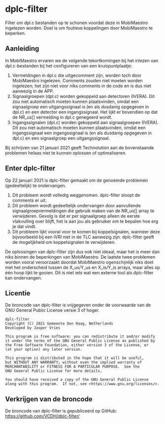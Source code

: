 # dplc-filter
Filter om dpl.c bestanden op te schonen voordat deze in MobiMaestro ingelezen worden. Doel is om foutieve koppelingen door MobiMaestro te beperken.

## Aanleiding
In MobiMaestro ervaren we de volgende tekortkomingen bij het inlezen van dpl.c-bestanden bij het configureren van een kruispuntplaatje:

1. Vermeldingen in dpl.c die uitgecomment zijn, worden toch door MobiMaestro ingelezen. Comments zouden niet moeten worden ingelezen; het zijn niet voor niks comments in de code en is dus niet aanwezig in de APP.
2. Signaalgroepen (dpl.c) worden gekoppeld aan detectoren (IVERA). Dit zou niet automatisch moeten kunnen plaatsvinden, omdat een signaalgroep een uitgangssignaal is (en als dusdanig opgegeven in dpl.c) en een detector een ingangssignaal. Het lijkt er bovendien op dat de NR_us[] vermelding in dpl.c genegeerd wordt.
3. Ingangssignalen (dpl.c) worden gekoppeld aan signaalgroepen (IVERA). Dit zou niet automatisch moeten kunnen plaatsvinden, omdat een ingangssignaal een ingangssignaal is (en als dusdanig opgegeven in dpl.c) en een signaalgroep een uitgangssignaal.

Bij schrijven van 21 januari 2021 geeft Technolution aan de bovenstaande problemen helaas niet te kunnen oplossen of optimaliseren.

## Enter dplc-filter
Op 22 januari 2021 is dplc-filter gemaakt om de genoemde problemen (gedeeltelijk) te ondervangen.

1. Dit probleem wordt volledig weggenomen. dplc-filter sloopt de comments er uit.
2. Dit probleem wordt gedeeltelijk ondervangen door aanvullende signaalgroepvermeldingen die gebruik maken van de NR_us[] array te verwijderen. Gevolg is dat er per signaalgroep alleen de eerste vlakvulling over blijft, het is aan jou als gebruiker om te bepalen hoe erg je dat vindt.
3. Dit probleem lijkt vooral voor te komen bij koppelsignalen, wanneer deze bijvoorbeeld bij een iVRI niet in de TLC aanwezig zijn. dplc-filter geeft de mogelijkheid om koppelsignalen te verwijderen.

De oplossingen van dplc-filter zijn dus ook niet ideaal, maar het is meer dan niks binnen de beperkingen van MobiMaestro. De laatste twee problemen worden vooral veroorzaakt doordat MobiMaestro ogenschijnlijk niks doet met het onderscheid tussen de X_us/Y_us en X_is/Y_is arrays, maar alles op één hoop lijkt te gooien. Dit is niet iets wat een externe tool als dplc-filter kan ondervangen.

## Licentie
De broncode van dplc-filter is vrijgegeven onder de voorwaarde van de 
GNU General Public License versie 3 of hoger.

    dplc-filter
    Copyright (C) 2021 Gemeente Den Haag, Netherlands
    Developed by Jasper Vries
 
    This program is free software: you can redistribute it and/or modify
    it under the terms of the GNU General Public License as published by
    the Free Software Foundation, either version 3 of the License, or
    (at your option) any later version.
 
    This program is distributed in the hope that it will be useful,
    but WITHOUT ANY WARRANTY; without even the implied warranty of
    MERCHANTABILITY or FITNESS FOR A PARTICULAR PURPOSE.  See the
    GNU General Public License for more details.
 
    You should have received a copy of the GNU General Public License
    along with this program.  If not, see <https://www.gnu.org/licenses/>.

## Verkrijgen van de broncode
De broncode van dplc-filter is gepubliceerd op GitHub:
https://github.com/VCDH/dplc-filter/
